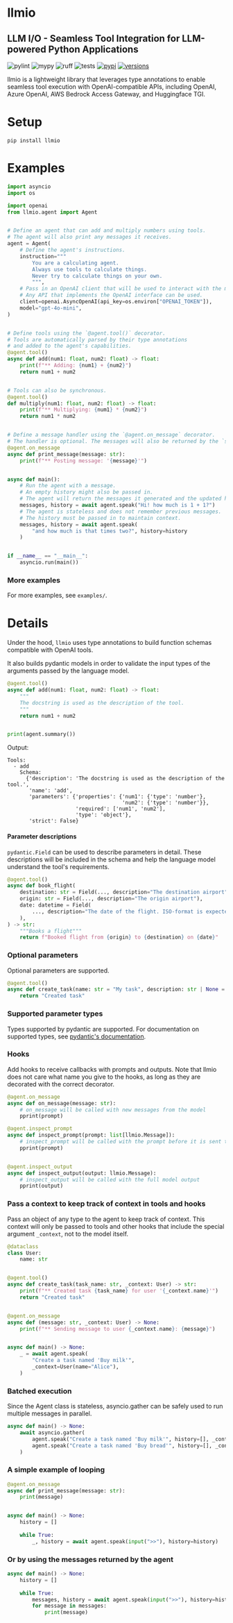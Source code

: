 
# llmio
## LLM I/O - Seamless Tool Integration for LLM-powered Python Applications

![pylint](https://github.com/badgeir/llmio/actions/workflows/pylint.yml/badge.svg)
![mypy](https://github.com/badgeir/llmio/actions/workflows/mypy.yml/badge.svg)
![ruff](https://github.com/badgeir/llmio/actions/workflows/ruff.yml/badge.svg)
![tests](https://github.com/badgeir/llmio/actions/workflows/test.yml/badge.svg)
[![pypi](https://img.shields.io/pypi/v/llmio.svg)](https://pypi.python.org/pypi/llmio)
[![versions](https://img.shields.io/pypi/pyversions/llmio.svg)](https://github.com/badgeir/llmio)

llmio is a lightweight library that leverages type annotations to enable seamless tool execution with OpenAI-compatible APIs, including OpenAI, Azure OpenAI, AWS Bedrock Access Gateway, and Huggingface TGI.


# Setup

```
pip install llmio
```

# Examples

``` python
import asyncio
import os

import openai
from llmio.agent import Agent


# Define an agent that can add and multiply numbers using tools.
# The agent will also print any messages it receives.
agent = Agent(
    # Define the agent's instructions.
    instruction="""
        You are a calculating agent.
        Always use tools to calculate things.
        Never try to calculate things on your own.
        """,
    # Pass in an OpenAI client that will be used to interact with the model.
    # Any API that implements the OpenAI interface can be used.
    client=openai.AsyncOpenAI(api_key=os.environ["OPENAI_TOKEN"]),
    model="gpt-4o-mini",
)


# Define tools using the `@agent.tool()` decorator.
# Tools are automatically parsed by their type annotations
# and added to the agent's capabilities.
@agent.tool()
async def add(num1: float, num2: float) -> float:
    print(f"** Adding: {num1} + {num2}")
    return num1 + num2


# Tools can also be synchronous.
@agent.tool()
def multiply(num1: float, num2: float) -> float:
    print(f"** Multiplying: {num1} * {num2}")
    return num1 * num2


# Define a message handler using the `@agent.on_message` decorator.
# The handler is optional. The messages will also be returned by the `speak` method.
@agent.on_message
async def print_message(message: str):
    print(f"** Posting message: '{message}'")


async def main():
    # Run the agent with a message.
    # An empty history might also be passed in.
    # The agent will return the messages it generated and the updated history.
    messages, history = await agent.speak("Hi! how much is 1 + 1?")
    # The agent is stateless and does not remember previous messages.
    # The history must be passed in to maintain context.
    messages, history = await agent.speak(
        "and how much is that times two?", history=history
    )


if __name__ == "__main__":
    asyncio.run(main())
```

### More examples

For more examples, see `examples/`.


# Details

Under the hood, `llmio` uses type annotations to build function schemas compatible with OpenAI tools.

It also builds pydantic models in order to validate the input types of the arguments passed by the language model.

``` python
@agent.tool()
async def add(num1: float, num2: float) -> float:
    """
    The docstring is used as the description of the tool.
    """
    return num1 + num2


print(agent.summary())
```

Output:
``` plaintext
Tools:
  - add
    Schema:
      {'description': 'The docstring is used as the description of the tool.',
       'name': 'add',
       'parameters': {'properties': {'num1': {'type': 'number'},
                                     'num2': {'type': 'number'}},
                      'required': ['num1', 'num2'],
                      'type': 'object'},
       'strict': False}
```

#### Parameter descriptions

`pydantic.Field` can be used to describe parameters in detail. These descriptions will be included in the schema and help the language model understand the tool's requirements.

``` python
@agent.tool()
async def book_flight(
    destination: str = Field(..., description="The destination airport"),
    origin: str = Field(..., description="The origin airport"),
    date: datetime = Field(
        ..., description="The date of the flight. ISO-format is expected."
    ),
) -> str:
    """Books a flight"""
    return f"Booked flight from {origin} to {destination} on {date}"
```

### Optional parameters

Optional parameters are supported.

``` python
@agent.tool()
async def create_task(name: str = "My task", description: str | None = None) -> str:
    return "Created task"
```

### Supported parameter types

Types supported by pydantic are supported.
For documentation on supported types, see [pydantic's documentation](https://docs.pydantic.dev/latest/concepts/types).

### Hooks

Add hooks to receive callbacks with prompts and outputs. Note that llmio does not care what name you give to the hooks, as long as they are decorated with the correct decorator.

``` python
@agent.on_message
async def on_message(message: str):
    # on_message will be called with new messages from the model
    pprint(prompt)

@agent.inspect_prompt
async def inspect_prompt(prompt: list[llmio.Message]):
    # inspect_prompt will be called with the prompt before it is sent to the model
    pprint(prompt)


@agent.inspect_output
async def inspect_output(output: llmio.Message):
    # inspect_output will be called with the full model output
    pprint(output)
``` 

### Pass a context to keep track of context in tools and hooks

Pass an object of any type to the agent to keep track of context. This context will only be passed to tools and other hooks that include the special argument `_context`, not to the model itself.

``` python
@dataclass
class User:
    name: str


@agent.tool()
async def create_task(task_name: str, _context: User) -> str:
    print(f"** Created task {task_name} for user '{_context.name}'")
    return "Created task"


@agent.on_message
async def (message: str, _context: User) -> None:
    print(f"** Sending message to user {_context.name}: {message}")


async def main() -> None:
    _ = await agent.speak(
        "Create a task named 'Buy milk'",
        _context=User(name="Alice"),
    )
```

### Batched execution

Since the Agent class is stateless, asyncio.gather can be safely used to run multiple messages in parallel.

``` python
async def main() -> None:
    await asyncio.gather(
        agent.speak("Create a task named 'Buy milk'", history=[], _context=User(name="Alice")),
        agent.speak("Create a task named 'Buy bread'", history=[], _context=User(name="Bob")),
    )
```

### A simple example of looping

``` python
@agent.on_message
async def print_message(message: str):
    print(message)


async def main() -> None:
    history = []
    
    while True:
        _, history = await agent.speak(input(">>"), history=history)

```

### Or by using the messages returned by the agent

``` python
async def main() -> None:
    history = []
    
    while True:
        messages, history = await agent.speak(input(">>"), history=history)
        for message in messages:
            print(message)
```
